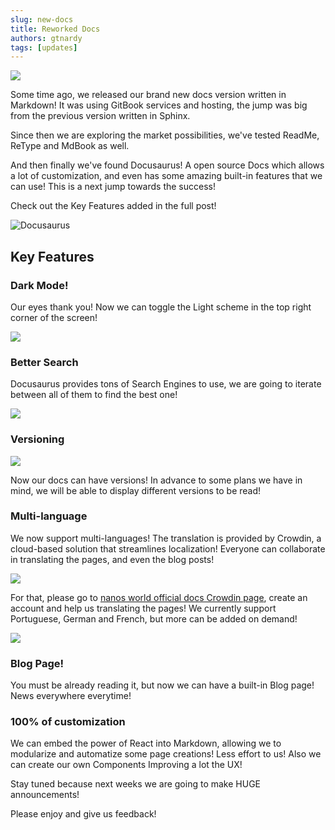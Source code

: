 ```yaml
---
slug: new-docs
title: Reworked Docs
authors: gtnardy
tags: [updates]
---
```



![](/img/docs/new-docs.jpg)

Some time ago, we released our brand new docs version written in Markdown! It was using GitBook services and hosting, the jump was big from the previous version written in Sphinx.

Since then we are exploring the market possibilities, we've tested ReadMe, ReType and MdBook as well.

And then finally we've found Docusaurus! A open source Docs which allows a lot of customization, and even has some amazing built-in features that we can use! This is a next jump towards the success!

Check out the Key Features added in the full post!

<!--truncate-->

![Docusaurus](https://d33wubrfki0l68.cloudfront.net/ea8e37a6a30e9c260a8936d95c579af4a2dd3df7/6ee7e/img/docusaurus_keytar.svg)

## Key Features

### Dark Mode!

Our eyes thank you! Now we can toggle the Light scheme in the top right corner of the screen!

![](/img/blog/new-docs/dark-mode.jpg)

### Better Search

Docusaurus provides tons of Search Engines to use, we are going to iterate between all of them to find the best one!

![](/img/blog/new-docs/search.jpg)

### Versioning

![](/img/blog/new-docs/versions.jpg)

Now our docs can have versions! In advance to some plans we have in mind, we will be able to display different versions to be read!

### Multi-language

We now support multi-languages! The translation is provided by Crowdin, a cloud-based solution that streamlines localization! Everyone can collaborate in translating the pages, and even the blog posts!

![](/img/blog/new-docs/languages.jpg)

For that, please go to [nanos world official docs Crowdin page](https://crowdin.com/project/nanos-world-docs), create an account and help us translating the pages! We currently support Portuguese, German and French, but more can be added on demand!

![](/img/blog/new-docs/crowdin.jpg)

### Blog Page!

You must be already reading it, but now we can have a built-in Blog page! News everywhere everytime!

### 100% of customization

We can embed the power of React into Markdown, allowing we to modularize and automatize some page creations! Less effort to us! Also we can create our own Components Improving a lot the UX! 


Stay tuned because next weeks we are going to make HUGE announcements!

Please enjoy and give us feedback!